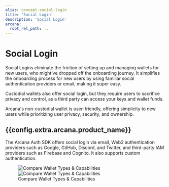 ```yaml
---
alias: concept-social-login
title: 'Social Login'
description: 'Social Login'
arcana:
  root_rel_path: ..
---
```


# Social Login

Social Logins eliminate the friction of setting up and managing wallets for new users, who might’ve dropped off the onboarding journey. It simplifies the onboarding process for new users by using familiar social authentication providers or email, making it super easy.

Custodial wallets also offer social login, but they require users to sacrifice privacy and control, as a third party can access your keys and wallet funds.

Arcana's non-custodial wallet is user-friendly, offering simplicity to new users while prioritizing user privacy, security, and ownership.

## {{config.extra.arcana.product_name}}

The Arcana Auth SDK offers social login via email, Web2 authentication providers such as Google, GitHub, Discord, and Twitter, and third-party IAM providers such as Firebase and Cognito. It also supports custom authentication.

<figure markdown="span">
  <img src="{{config.extra.arcana.img_dir}}/diagram_custodial_self_custodial_wallets_comparison_light.{{config.extra.arcana.img_png}}#only-light" alt="Compare Wallet Types & Capabilities" class="an-screenshots-noeffects"/>
  <img src="{{config.extra.arcana.img_dir}}/diagram_custodial_self_custodial_wallets_comparison_dark.{{config.extra.arcana.img_png}}#only-dark" alt="Compare Wallet Types & Capabilities" class="an-screenshots-noeffects"/>
  <figcaption>Compare Wallet Types & Capabilities</figcaption>
</figure>